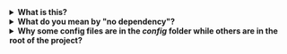 <details>
  <summary><b>What is this?</b></summary>
  <p>dp-svg is a simple and lightweight library that does things.</p>
</details>

<details>
  <summary><b>What do you mean by "no dependency"?</b></summary>
  <p>All the dependency listed in the <i>package.json</i> file all used during development, mainly to test and build the package. The only thing shipped to the end user is the source code located in the <i>src</i> folder.</p>
</details>

<details>
  <summary><b>Why some config files are in the <i>config</i> folder while others are in the root of the project?</b></summary>
  <p>The reason is pretty simple: I don't really like a messy root folder, and all those files can be intimidating for a newcomer.
  This said, some configuration are usually picked up by the IDE o text editor, so it can provide some extra functionalities.
  Although it would be possible to point them to the right direction, I would prefer something that works out of the box.
  For this reason, prettier and eslint configurations are in the root folder, while the others have been hidden away.</p>
</details>
